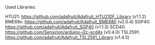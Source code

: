 Used Libraries:

HTU21: https://github.com/adafruit/Adafruit_HTU21DF_Library (v1.1.2)
BME68x: https://github.com/adafruit/Adafruit_BME680 (v2.0.4)
SGP40: https://github.com/adafruit/Adafruit_SGP40 (v1.1.3)
SCD40: https://github.com/Sensirion/arduino-i2c-scd4x (v0.4.0)
TSL2591: https://github.com/adafruit/Adafruit_TSL2591_Library (v1.4.5)
